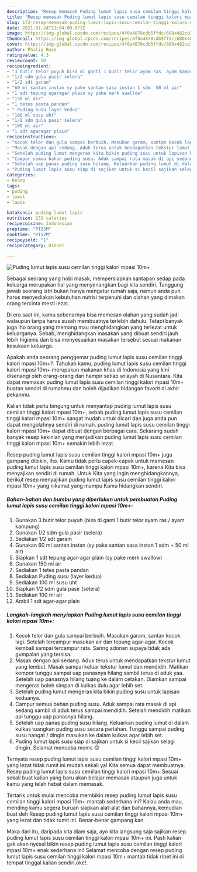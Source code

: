 ```yaml
---
description: "Resep memasak Puding lumut lapis susu cemilan tinggi kalori mpasi 10m+ yang sedap Untuk Jualan"
title: "Resep memasak Puding lumut lapis susu cemilan tinggi kalori mpasi 10m+ yang sedap Untuk Jualan"
slug: 172-resep-memasak-puding-lumut-lapis-susu-cemilan-tinggi-kalori-mpasi-10m-yang-sedap-untuk-jualan
date: 2021-01-24T21:04:00.873Z
image: https://img-global.cpcdn.com/recipes/4f0a4878cdb5ffdc/680x482cq70/puding-lumut-lapis-susu-cemilan-tinggi-kalori-mpasi-10m-foto-resep-utama.jpg
thumbnail: https://img-global.cpcdn.com/recipes/4f0a4878cdb5ffdc/680x482cq70/puding-lumut-lapis-susu-cemilan-tinggi-kalori-mpasi-10m-foto-resep-utama.jpg
cover: https://img-global.cpcdn.com/recipes/4f0a4878cdb5ffdc/680x482cq70/puding-lumut-lapis-susu-cemilan-tinggi-kalori-mpasi-10m-foto-resep-utama.jpg
author: Philip Rose
ratingvalue: 4.3
reviewcount: 10
recipeingredient:
- "3 butir telor puyuh bisa di ganti 1 butir telor ayam ras  ayam kampung"
- "1/2 sdm gula pasir selera"
- "1/2 sdt garam"
- "60 ml santan instan sy pake santan sasa instan 1 sdm  50 ml air"
- "1 sdt tepung agaragar plain sy pake merk swallow"
- "150 ml air"
- "1 tetes pasta pandan"
- " Puding susu layer kedua"
- "100 ml susu uht"
- "1/2 sdm gula pasir selera"
- "100 ml air"
- "1 sdt agaragar plain"
recipeinstructions:
- "Kocok telor dan gula sampai berbuih. Masukan garam, santan kocok lagi. Setelah tercampur masukan air dan tepung agar-agar. Kocok kembali sampai tercampur rata. Saring adonan supaya tidak ada gumpalan yang tersisa."
- "Masak dengan api sedang. Aduk terus untuk mendapatkan tekstur lumut yang lembut. Masak sampai keluar tekstur lumut dan mendidih. Matikan kompor tunggu sampai uap panasnya hilang sambil terus di aduk yaa. Setelah uap panasnya hilang tuang ke dalam cetakan. Diamkan sampai mengeras boleh simpan di kulkas dulu agar lebih set."
- "Setelah puding lumut mengeras kita bikin puding susu untuk lapisan keduanya."
- "Campur semua bahan puding susu. Aduk sampai rata masak di api sedang sambil di aduk terus sampai mendidih. Setelah mendidih matikan api tunggu uap panasnya hilang."
- "Setelah uap panas puding susu hilang. Keluarkan puding lumut di dalam kulkas tuangkan puding susu secara perlahan. Tunggu sampai puding susu hangat / dingin masukan ke dalam kulkas agar lebih set."
- "Puding lumut lapis susu siap di sajikan untuk si kecil sajikan selagi dingin. Selamat mencoba moms 😊"
categories:
- Resep
tags:
- puding
- lumut
- lapis

katakunci: puding lumut lapis 
nutrition: 231 calories
recipecuisine: Indonesian
preptime: "PT25M"
cooktime: "PT52M"
recipeyield: "1"
recipecategory: Dinner

---
```



![Puding lumut lapis susu cemilan tinggi kalori mpasi 10m+](https://img-global.cpcdn.com/recipes/4f0a4878cdb5ffdc/680x482cq70/puding-lumut-lapis-susu-cemilan-tinggi-kalori-mpasi-10m-foto-resep-utama.jpg)

Sebagai seorang yang hobi masak, mempersiapkan santapan sedap pada keluarga merupakan hal yang menyenangkan bagi kita sendiri. Tanggung jawab seorang istri bukan hanya mengatur rumah saja, namun anda pun harus menyediakan kebutuhan nutrisi terpenuhi dan olahan yang dimakan orang tercinta mesti lezat.

Di era  saat ini, kamu sebenarnya bisa memesan olahan yang sudah jadi walaupun tanpa harus susah membuatnya terlebih dahulu. Tetapi banyak juga lho orang yang memang mau menghidangkan yang terlezat untuk keluarganya. Sebab, menghidangkan masakan yang dibuat sendiri jauh lebih higienis dan bisa menyesuaikan masakan tersebut sesuai makanan kesukaan keluarga. 



Apakah anda seorang penggemar puding lumut lapis susu cemilan tinggi kalori mpasi 10m+?. Tahukah kamu, puding lumut lapis susu cemilan tinggi kalori mpasi 10m+ merupakan makanan khas di Indonesia yang kini disenangi oleh orang-orang dari hampir setiap wilayah di Nusantara. Kita dapat memasak puding lumut lapis susu cemilan tinggi kalori mpasi 10m+ buatan sendiri di rumahmu dan boleh dijadikan hidangan favorit di akhir pekanmu.

Kalian tidak perlu bingung untuk menyantap puding lumut lapis susu cemilan tinggi kalori mpasi 10m+, sebab puding lumut lapis susu cemilan tinggi kalori mpasi 10m+ sangat mudah untuk dicari dan juga anda pun dapat mengolahnya sendiri di rumah. puding lumut lapis susu cemilan tinggi kalori mpasi 10m+ dapat dibuat dengan berbagai cara. Sekarang sudah banyak resep kekinian yang menjadikan puding lumut lapis susu cemilan tinggi kalori mpasi 10m+ semakin lebih lezat.

Resep puding lumut lapis susu cemilan tinggi kalori mpasi 10m+ juga gampang dibikin, lho. Kamu tidak perlu capek-capek untuk memesan puding lumut lapis susu cemilan tinggi kalori mpasi 10m+, karena Kita bisa menyajikan sendiri di rumah. Untuk Kita yang ingin menghidangkannya, berikut resep menyajikan puding lumut lapis susu cemilan tinggi kalori mpasi 10m+ yang nikamat yang mampu Kamu hidangkan sendiri.

<!--inarticleads1-->

##### Bahan-bahan dan bumbu yang diperlukan untuk pembuatan Puding lumut lapis susu cemilan tinggi kalori mpasi 10m+:

1. Gunakan 3 butir telor puyuh (bisa di ganti 1 butir telor ayam ras / ayam kampung)
1. Gunakan 1/2 sdm gula pasir (selera)
1. Sediakan 1/2 sdt garam
1. Gunakan 60 ml santan instan (sy pake santan sasa instan 1 sdm + 50 ml air)
1. Siapkan 1 sdt tepung agar-agar plain (sy pake merk swallow)
1. Gunakan 150 ml air
1. Sediakan 1 tetes pasta pandan
1. Sediakan  Puding susu (layer kedua)
1. Sediakan 100 ml susu uht
1. Siapkan 1/2 sdm gula pasir (selera)
1. Sediakan 100 ml air
1. Ambil 1 sdt agar-agar plain




<!--inarticleads2-->

##### Langkah-langkah menyiapkan Puding lumut lapis susu cemilan tinggi kalori mpasi 10m+:

1. Kocok telor dan gula sampai berbuih. Masukan garam, santan kocok lagi. Setelah tercampur masukan air dan tepung agar-agar. Kocok kembali sampai tercampur rata. Saring adonan supaya tidak ada gumpalan yang tersisa.
1. Masak dengan api sedang. Aduk terus untuk mendapatkan tekstur lumut yang lembut. Masak sampai keluar tekstur lumut dan mendidih. Matikan kompor tunggu sampai uap panasnya hilang sambil terus di aduk yaa. Setelah uap panasnya hilang tuang ke dalam cetakan. Diamkan sampai mengeras boleh simpan di kulkas dulu agar lebih set.
1. Setelah puding lumut mengeras kita bikin puding susu untuk lapisan keduanya.
1. Campur semua bahan puding susu. Aduk sampai rata masak di api sedang sambil di aduk terus sampai mendidih. Setelah mendidih matikan api tunggu uap panasnya hilang.
1. Setelah uap panas puding susu hilang. Keluarkan puding lumut di dalam kulkas tuangkan puding susu secara perlahan. Tunggu sampai puding susu hangat / dingin masukan ke dalam kulkas agar lebih set.
1. Puding lumut lapis susu siap di sajikan untuk si kecil sajikan selagi dingin. Selamat mencoba moms 😊




Ternyata resep puding lumut lapis susu cemilan tinggi kalori mpasi 10m+ yang lezat tidak rumit ini mudah sekali ya! Kita semua dapat membuatnya. Resep puding lumut lapis susu cemilan tinggi kalori mpasi 10m+ Sesuai sekali buat kalian yang baru akan belajar memasak ataupun juga untuk kamu yang telah hebat dalam memasak.

Tertarik untuk mulai mencoba membikin resep puding lumut lapis susu cemilan tinggi kalori mpasi 10m+ mantab sederhana ini? Kalau anda mau, mending kamu segera buruan siapkan alat-alat dan bahannya, kemudian buat deh Resep puding lumut lapis susu cemilan tinggi kalori mpasi 10m+ yang lezat dan tidak rumit ini. Benar-benar gampang kan. 

Maka dari itu, daripada kita diam saja, ayo kita langsung saja sajikan resep puding lumut lapis susu cemilan tinggi kalori mpasi 10m+ ini. Pasti kalian gak akan nyesel bikin resep puding lumut lapis susu cemilan tinggi kalori mpasi 10m+ enak sederhana ini! Selamat mencoba dengan resep puding lumut lapis susu cemilan tinggi kalori mpasi 10m+ mantab tidak ribet ini di tempat tinggal kalian sendiri,oke!.

